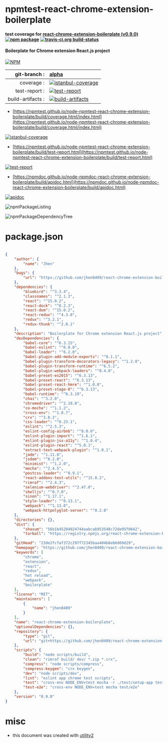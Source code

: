 # npmtest-react-chrome-extension-boilerplate

#### test coverage for  [react-chrome-extension-boilerplate (v0.9.0)](https://github.com/jhen0409/react-chrome-extension-boilerplate#readme)  [![npm package](https://img.shields.io/npm/v/npmtest-react-chrome-extension-boilerplate.svg?style=flat-square)](https://www.npmjs.org/package/npmtest-react-chrome-extension-boilerplate) [![travis-ci.org build-status](https://api.travis-ci.org/npmtest/node-npmtest-react-chrome-extension-boilerplate.svg)](https://travis-ci.org/npmtest/node-npmtest-react-chrome-extension-boilerplate)

#### Boilerplate for Chrome extension React.js project

[![NPM](https://nodei.co/npm/react-chrome-extension-boilerplate.png?downloads=true&downloadRank=true&stars=true)](https://www.npmjs.com/package/react-chrome-extension-boilerplate)

| git-branch : | [alpha](https://github.com/npmtest/node-npmtest-react-chrome-extension-boilerplate/tree/alpha)|
|--:|:--|
| coverage : | [![istanbul-coverage](https://npmtest.github.io/node-npmtest-react-chrome-extension-boilerplate/build/coverage.badge.svg)](https://npmtest.github.io/node-npmtest-react-chrome-extension-boilerplate/build/coverage.html/index.html)|
| test-report : | [![test-report](https://npmtest.github.io/node-npmtest-react-chrome-extension-boilerplate/build/test-report.badge.svg)](https://npmtest.github.io/node-npmtest-react-chrome-extension-boilerplate/build/test-report.html)|
| build-artifacts : | [![build-artifacts](https://npmtest.github.io/node-npmtest-react-chrome-extension-boilerplate/glyphicons_144_folder_open.png)](https://github.com/npmtest/node-npmtest-react-chrome-extension-boilerplate/tree/gh-pages/build)|

- [https://npmtest.github.io/node-npmtest-react-chrome-extension-boilerplate/build/coverage.html/index.html](https://npmtest.github.io/node-npmtest-react-chrome-extension-boilerplate/build/coverage.html/index.html)

[![istanbul-coverage](https://npmtest.github.io/node-npmtest-react-chrome-extension-boilerplate/build/screenCapture.buildCi.browser.%252Ftmp%252Fbuild%252Fcoverage.lib.html.png)](https://npmtest.github.io/node-npmtest-react-chrome-extension-boilerplate/build/coverage.html/index.html)

- [https://npmtest.github.io/node-npmtest-react-chrome-extension-boilerplate/build/test-report.html](https://npmtest.github.io/node-npmtest-react-chrome-extension-boilerplate/build/test-report.html)

[![test-report](https://npmtest.github.io/node-npmtest-react-chrome-extension-boilerplate/build/screenCapture.buildCi.browser.%252Ftmp%252Fbuild%252Ftest-report.html.png)](https://npmtest.github.io/node-npmtest-react-chrome-extension-boilerplate/build/test-report.html)

- [https://npmdoc.github.io/node-npmdoc-react-chrome-extension-boilerplate/build/apidoc.html](https://npmdoc.github.io/node-npmdoc-react-chrome-extension-boilerplate/build/apidoc.html)

[![apidoc](https://npmdoc.github.io/node-npmdoc-react-chrome-extension-boilerplate/build/screenCapture.buildCi.browser.%252Ftmp%252Fbuild%252Fapidoc.html.png)](https://npmdoc.github.io/node-npmdoc-react-chrome-extension-boilerplate/build/apidoc.html)

![npmPackageListing](https://npmtest.github.io/node-npmtest-react-chrome-extension-boilerplate/build/screenCapture.npmPackageListing.svg)

![npmPackageDependencyTree](https://npmtest.github.io/node-npmtest-react-chrome-extension-boilerplate/build/screenCapture.npmPackageDependencyTree.svg)



# package.json

```json

{
    "author": {
        "name": "Jhen"
    },
    "bugs": {
        "url": "https://github.com/jhen0409/react-chrome-extension-boilerplate/issues"
    },
    "dependencies": {
        "bluebird": "^3.3.4",
        "classnames": "^2.1.3",
        "react": "^15.0.2",
        "react-dock": "^0.2.3",
        "react-dom": "^15.0.2",
        "react-redux": "^4.3.0",
        "redux": "^3.2.1",
        "redux-thunk": "^2.0.1"
    },
    "description": "Boilerplate for Chrome extension React.js project",
    "devDependencies": {
        "babel-core": "^6.3.15",
        "babel-eslint": "^6.0.0",
        "babel-loader": "^6.2.0",
        "babel-plugin-add-module-exports": "^0.1.1",
        "babel-plugin-transform-decorators-legacy": "^1.2.0",
        "babel-plugin-transform-runtime": "^6.5.2",
        "babel-plugin-webpack-loaders": "^0.4.0",
        "babel-preset-es2015": "^6.3.13",
        "babel-preset-react": "^6.3.13",
        "babel-preset-react-hmre": "^1.0.0",
        "babel-preset-stage-0": "^6.3.13",
        "babel-runtime": "^6.3.19",
        "chai": "^3.2.0",
        "chromedriver": "^2.19.0",
        "co-mocha": "^1.1.2",
        "cross-env": "^1.0.7",
        "crx": "^3.0.3",
        "css-loader": "^0.23.1",
        "eslint": "^2.5.3",
        "eslint-config-airbnb": "^8.0.0",
        "eslint-plugin-import": "^1.6.1",
        "eslint-plugin-jsx-a11y": "^1.0.4",
        "eslint-plugin-react": "^5.0.1",
        "extract-text-webpack-plugin": "^1.0.1",
        "jade": "^1.11.0",
        "jsdom": "^8.2.0",
        "minimist": "^1.2.0",
        "mocha": "^2.4.5",
        "postcss-loader": "^0.9.1",
        "react-addons-test-utils": "^15.0.2",
        "rimraf": "^2.4.3",
        "selenium-webdriver": "^2.47.0",
        "shelljs": "^0.7.0",
        "sinon": "^1.17.1",
        "style-loader": "^0.13.1",
        "webpack": "^1.13.0",
        "webpack-httpolyglot-server": "^0.2.0"
    },
    "directories": {},
    "dist": {
        "shasum": "56b1b45204024744aabcab953548c72de95f0642",
        "tarball": "https://registry.npmjs.org/react-chrome-extension-boilerplate/-/react-chrome-extension-boilerplate-0.9.0.tgz"
    },
    "gitHead": "23de2fcfaf372c297f72345baa404b8eb6d69d29",
    "homepage": "https://github.com/jhen0409/react-chrome-extension-boilerplate#readme",
    "keywords": [
        "chrome",
        "extension",
        "react",
        "redux",
        "hot reload",
        "webpack",
        "boilerplate"
    ],
    "license": "MIT",
    "maintainers": [
        {
            "name": "jhen0409"
        }
    ],
    "name": "react-chrome-extension-boilerplate",
    "optionalDependencies": {},
    "repository": {
        "type": "git",
        "url": "git+https://github.com/jhen0409/react-chrome-extension-boilerplate.git"
    },
    "scripts": {
        "build": "node scripts/build",
        "clean": "rimraf build/ dev/ *.zip *.crx",
        "compress": "node scripts/compress",
        "compress-keygen": "crx keygen",
        "dev": "node scripts/dev",
        "lint": "eslint app chrome test scripts",
        "test": "cross-env NODE_ENV=test mocha -r ./test/setup-app test/app",
        "test-e2e": "cross-env NODE_ENV=test mocha test/e2e"
    },
    "version": "0.9.0"
}
```



# misc
- this document was created with [utility2](https://github.com/kaizhu256/node-utility2)
